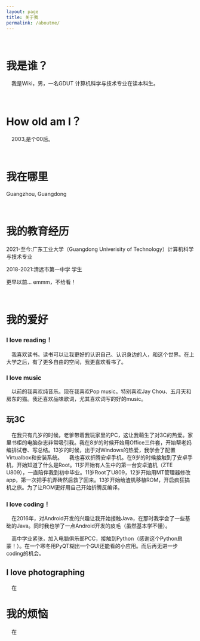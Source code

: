 ```yaml
---
layout: page
title: 关于我
permalink: /aboutme/
---
```

&emsp;&emsp;

# 我是谁？

&emsp;我是Wiki，男，一名GDUT 计算机科学与技术专业在读本科生。


&emsp;

# How old am I？
&emsp;2003,是个00后。


&emsp;
# 我在哪里
Guangzhou, Guangdong

&emsp;
# 我的教育经历
2021-至今:广东工业大学（Guangdong Univerisity of Technology）计算机科学与技术专业

2018-2021:清远市第一中学 学生

更早以前...
emmm，不给看！

&emsp;


# 我的爱好

### I love reading！
&emsp;我喜欢读书。读书可以让我更好的认识自己、认识身边的人，和这个世界。在上大学之后，有了更多自由的空间，我更喜欢看书了。


### I love music
&emsp;以前的我喜欢纯音乐。现在我喜欢Pop music。特别喜欢Jay Chou、五月天和房东的猫。我还喜欢品味歌词，尤其喜欢词写的好的music。


## 玩3C
&emsp;在我只有几岁的时候，老爹带着我玩家里的PC，这让我萌生了对3C的热爱。家里书柜的电脑杂志非常吸引我。我在8岁的时候开始用Office三件套，开始帮老妈编排试卷、写总结。13岁的时候，出于对Windows的热爱，我学会了配置Virtualbox和安装系统。
&emsp;我也喜欢折腾安卓手机。在9岁的时候接触到了安卓手机，开始知道了什么是Root。11岁开始有人生中的第一台安卓渣机（ZTE U809），一直陪伴我到初中毕业。11岁Root了U809，12岁开始用MT管理器修改app，第一次把手机弄砖然后救了回来。13岁开始给渣机移植ROM，开启疯狂搞机之旅。为了让ROM更好用自己开始折腾反编译。








### I love coding！
&emsp;在2016年，对Android开发的兴趣让我开始接触Java，在那时我学会了一些基础的Java。同时我也学了一点Android开发的皮毛（虽然基本学不懂）。

&emsp;高中学业紧张，加入电脑俱乐部PCC，接触到Python（感谢这个Python启蒙！）。在一个寒冬用PyQT糊出一个GUI还能看的小应用。而后再无进一步coding的机会。



## I love photographing
&emsp;在



# 我的烦恼
&emsp;在


